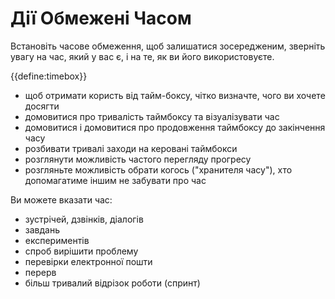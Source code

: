 # Дії Обмежені Часом

<summary>
Встановіть часове обмеження, щоб залишатися зосередженим, зверніть увагу на час, який у вас є, і на те, як ви його використовуєте.
</summary>

{{define:timebox}}

- щоб отримати користь від тайм-боксу, чітко визначте, чого ви хочете досягти
- домовитися про тривалість таймбоксу та візуалізувати час
- домовитися і домовитися про продовження таймбоксу до закінчення часу
- розбивати тривалі заходи на керовані таймбокси
- розглянути можливість частого перегляду прогресу
- розгляньте можливість обрати когось ("хранителя часу"), хто допомагатиме іншим не забувати про час

Ви можете вказати час:

- зустрічей, дзвінків, діалогів
- завдань
- експериментів
- спроб вирішити проблему
- перевірки електронної пошти
- перерв
- більш тривалий відрізок роботи (спринт)